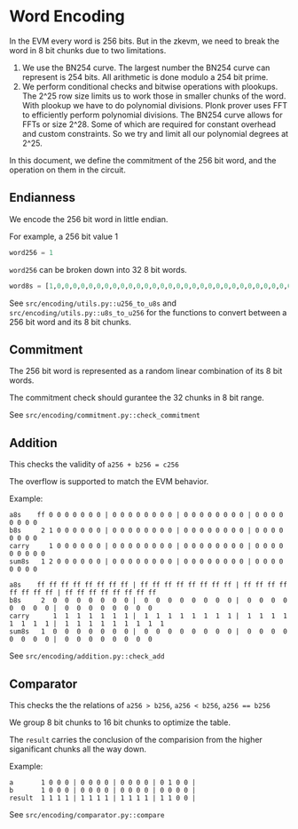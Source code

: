 # Word Encoding

In the EVM every word is 256 bits. But in the zkevm, we need to break the word in 8 bit chunks due to two limitations.

1. We use the BN254 curve. The largest number the BN254 curve can represent is 254 bits. All arithmetic is done modulo a 254 bit prime.
2. We perform conditional checks and bitwise operations with plookups. The 2^25 row size limits us to work those in smaller chunks of the word. With plookup we have to do polynomial divisions. Plonk prover uses FFT to efficiently perform polynomial divisions. The BN254 curve allows for FFTs or size 2^28. Some of which are required for constant overhead and custom constraints. So we try and limit all our polynomial degrees at 2^25.

In this document, we define the commitment of the 256 bit word, and the operation on them in the circuit.

## Endianness

We encode the 256 bit word in little endian.

For example, a 256 bit value 1

```python
word256 = 1
```
`word256` can be broken down into 32 8 bit words.

```python
word8s = [1,0,0,0,0,0,0,0,0,0,0,0,0,0,0,0,0,0,0,0,0,0,0,0,0,0,0,0,0,0,0,0]
```

See `src/encoding/utils.py::u256_to_u8s` and `src/encoding/utils.py::u8s_to_u256` for the functions to convert between a 256 bit word and its 8 bit chunks.

## Commitment

The 256 bit word is represented as a random linear combination of its 8 bit words.

The commitment check should gurantee the 32 chunks in 8 bit range.

See `src/encoding/commitment.py::check_commitment`

## Addition

This checks the validity of `a256 + b256 = c256`

The overflow is supported to match the EVM behavior.

Example:

```
a8s    ff 0 0 0 0 0 0 0 | 0 0 0 0 0 0 0 0 | 0 0 0 0 0 0 0 0 | 0 0 0 0 0 0 0 0
b8s     2 1 0 0 0 0 0 0 | 0 0 0 0 0 0 0 0 | 0 0 0 0 0 0 0 0 | 0 0 0 0 0 0 0 0
carry     1 0 0 0 0 0 0 | 0 0 0 0 0 0 0 0 | 0 0 0 0 0 0 0 0 | 0 0 0 0 0 0 0 0 0
sum8s   1 2 0 0 0 0 0 0 | 0 0 0 0 0 0 0 0 | 0 0 0 0 0 0 0 0 | 0 0 0 0 0 0 0 0
```

```
a8s    ff ff ff ff ff ff ff ff | ff ff ff ff ff ff ff ff | ff ff ff ff ff ff ff ff | ff ff ff ff ff ff ff ff
b8s     2  0  0  0  0  0  0  0 |  0  0  0  0  0  0  0  0 |  0  0  0  0  0  0  0  0 |  0  0  0  0  0  0  0  0
carry      1  1  1  1  1  1  1 |  1  1  1  1  1  1  1  1 |  1  1  1  1  1  1  1  1 |  1  1  1  1  1  1  1  1  1
sum8s   1  0  0  0  0  0  0  0 |  0  0  0  0  0  0  0  0 |  0  0  0  0  0  0  0  0 |  0  0  0  0  0  0  0  0
```

See `src/encoding/addition.py::check_add`

## Comparator

This checks the the relations of `a256 > b256`, `a256 < b256`, `a256 == b256`

We group 8 bit chunks to 16 bit chunks to optimize the table.

The `result` carries the conclusion of the comparision from the higher siganificant chunks all the way down.

Example:

```
a       1 0 0 0 | 0 0 0 0 | 0 0 0 0 | 0 1 0 0 |
b       1 0 0 0 | 0 0 0 0 | 0 0 0 0 | 0 0 0 0 |
result  1 1 1 1 | 1 1 1 1 | 1 1 1 1 | 1 1 0 0 |
```

See `src/encoding/comparator.py::compare`
